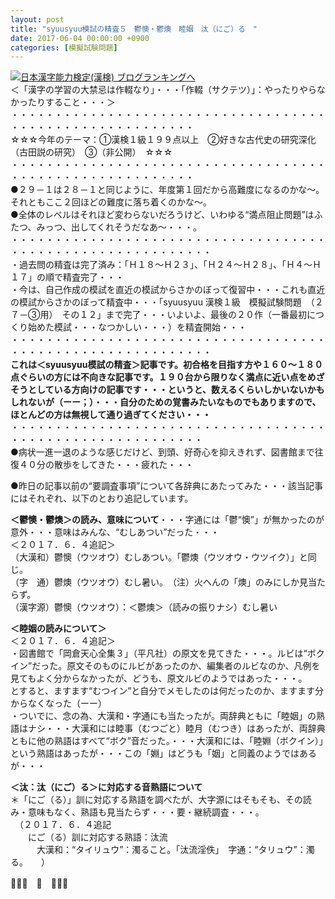 ```yaml
---
layout: post
title: "syuusyuu模試の精査５　鬱懊・鬱燠　睦姻　汰（にご）る　"
date: 2017-06-04 00:00:00 +0900
categories: [模擬試験問題]
---
```


[![](/syuusyuu9701/assets/images/syuusyuu模試の精査５-鬱懊・鬱燠-睦姻-汰（にご）る--br_c_3028_1.gif)](http://blog.with2.net/link.php?1659096:3028 "日本漢字能力検定(漢検) ブログランキングへ")[日本漢字能力検定(漢検) ブログランキングへ](http://blog.with2.net/link.php?1659096:3028)  
＜「漢字の学習の大禁忌は作輟なり」・・・「作輟（サクテツ）」：やったりやらなかったりすること・・・＞  
・・・・・・・・・・・・・・・・・・・・・・・・・・・・・・・・・・・・・・・・・・・・・・・・・・・・・・・・・  
☆☆☆今年のテーマ：①漢検１級１９９点以上　②好きな古代史の研究深化（古田説の研究）　③（非公開）　☆☆☆　　  
・・・・・・・・・・・・・・・・・・・・・・・・・・・・・・・・・・・・・・・・・・・・・・・・・・・・・・・・・  
●２９－１は２８－１と同じように、年度第１回だから高難度になるのかな～。それともここ２回ほどの難度に落ち着くのかな～。  
●全体のレベルはそれほど変わらないだろうけど、いわゆる“満点阻止問題”はふたつ、みっつ、出してくれそうだなあ～・・・。  
・・・・・・・・・・・・・・・・・・・・・・・・・・・・・・・・・・・・・・・・・・・・・・・・・・・・・・・・・・・  
・過去問の精査は完了済み：「Ｈ１８～Ｈ２３」、「Ｈ２４～Ｈ２８」、「Ｈ４～Ｈ１７」の順で精査完了・・・  
・今は、自己作成の模試を直近の模試からさかのぼって復習中・・・これも直近の模試からさかのぼって精査中・・・「syuusyuu 漢検１級　模擬試験問題　（２７－③用）　その１２」まで完了・・・いよいよ、最後の２０作（一番最初につくり始めた模試・・・なつかしい・・・）を精査開始・・・  
・・・・・・・・・・・・・・・・・・・・・・・・・・・・・・・・・・・・・・・・・・・・・・・・・・・・・・・・・・・  
**これは＜syuusyuu模試の精査＞記事です。初合格を目指す方や１６０～１８０点ぐらいの方には不向きな記事です。１９０台から限りなく満点に近い点をめざそうとしている方向けの記事です・・・というと、数えるくらいしかいないかもしれないが（ーー；）・・・自分のための覚書みたいなものでもありますので、ほとんどの方は無視して通り過ぎてください・・・**  
・・・・・・・・・・・・・・・・・・・・・・・・・・・・・・・・・・・・・・・・・・・・・・・・・・・・・・・・・・  
●病状一進一退のような感じだけど、到頭、好奇心を抑えきれず、図書館まで往復４０分の散歩をしてきた・・・疲れた・・・  
  
●昨日の記事以前の“要調査事項”について各辞典にあたってみた・・・該当記事にはそれぞれ、以下のとおり追記しています。  
  
**＜鬱懊・鬱燠＞の読み、意味について**・・・字通には「鬱“懊”」が無かったのが意外・・・意味はみんな、“むしあつい”だった・・・  
＜２０１７．６．４追記＞  
（大漢和）鬱懊（ウツオウ）むしあつい。「鬱燠（ウツオウ・ウツイク）」と同じ。  
（字　通）鬱燠（ウツオウ）むし暑い。　（注）火へんの「燠」のみにしか見当たらず。　  
（漢字源）鬱懊（ウツオウ）：＜鬱燠＞（読みの振りナシ）むし暑い  
  
**＜睦姻の読みについて＞**  
＜２０１７．６．４追記＞  
・図書館で「岡倉天心全集３」（平凡社）の原文を見てきた・・・。ルビは“ボクイン”だった。原文そのものにルビがあったのか、編集者のルビなのか、凡例を見てもよく分からなかったが、どうも、原文ルビのようではあった・・・。  
とすると、ますます“むつイン”と自分でメモしたのは何だったのか、ますます分からなくなった（ーー）  
・ついでに、念の為、大漢和・字通にも当たったが。両辞典ともに「睦姻」の熟語はナシ・・・大漢和には睦事（むつごと）睦月（むつき）はあったが、両辞典ともに他の熟語はすべて“ボク”音だった。・・・大漢和には、「睦婣（ボクイン）」という熟語はあったが・・・この「婣」はどうも「姻」と同義のようではあるが・・・  
  
**＜汰：汰（にご）る＞に対応する音熟語について**  
＊「にご（る）」訓に対応する熟語を調べたが、大字源にはそもそも、その読み・意味もなく、熟語も見当たらず・・・要・継続調査・・・。  
　（２０１７．６．４追記　  
　　にご（る）訓に対応する熟語：汰流  
　　　大漢和：“タイリュウ”：濁ること。「汰流淫佚」　字通：“タリュウ”：濁る。　　）  
  
👋👋👋　🐔　👋👋👋